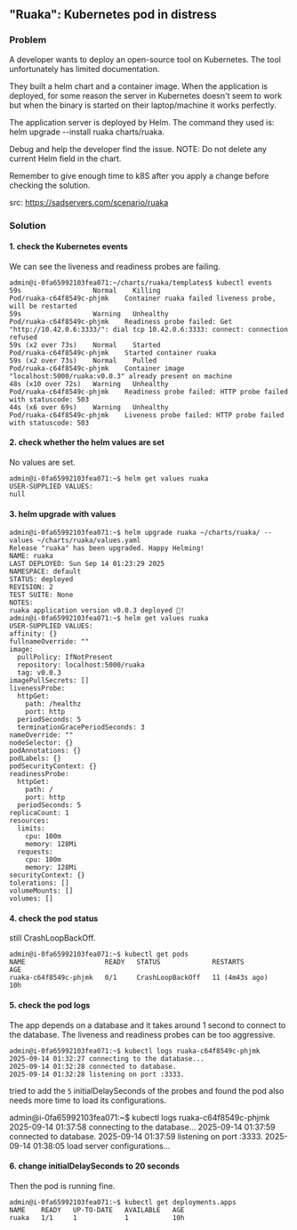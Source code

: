 ## "Ruaka": Kubernetes pod in distress

### Problem

A developer wants to deploy an open-source tool on Kubernetes. The tool unfortunately has limited documentation.

They built a helm chart and a container image. When the application is deployed, for some reason the server in Kubernetes doesn't seem to work but when the binary is started on their laptop/machine it works perfectly.

The application server is deployed by Helm. The command they used is: helm upgrade --install ruaka charts/ruaka.

Debug and help the developer find the issue. NOTE: Do not delete any current Helm field in the chart.

Remember to give enough time to k8S after you apply a change before checking the solution.

src: https://sadservers.com/scenario/ruaka

### Solution

#### 1. check the Kubernetes events

We can see the liveness and readiness probes are failing.

```
admin@i-0fa65992103fea071:~/charts/ruaka/templates$ kubectl events
59s                  Normal    Killing                          Pod/ruaka-c64f8549c-phjmk    Container ruaka failed liveness probe, will be restarted
59s                  Warning   Unhealthy                        Pod/ruaka-c64f8549c-phjmk    Readiness probe failed: Get "http://10.42.0.6:3333/": dial tcp 10.42.0.6:3333: connect: connection refused
59s (x2 over 73s)    Normal    Started                          Pod/ruaka-c64f8549c-phjmk    Started container ruaka
59s (x2 over 73s)    Normal    Pulled                           Pod/ruaka-c64f8549c-phjmk    Container image "localhost:5000/ruaka:v0.0.3" already present on machine
48s (x10 over 72s)   Warning   Unhealthy                        Pod/ruaka-c64f8549c-phjmk    Readiness probe failed: HTTP probe failed with statuscode: 503
44s (x6 over 69s)    Warning   Unhealthy                        Pod/ruaka-c64f8549c-phjmk    Liveness probe failed: HTTP probe failed with statuscode: 503
```

#### 2. check whether the helm values are set

No values are set.

```
admin@i-0fa65992103fea071:~$ helm get values ruaka 
USER-SUPPLIED VALUES:
null
```

#### 3. helm upgrade with values

```
admin@i-0fa65992103fea071:~$ helm upgrade ruaka ~/charts/ruaka/ --values ~/charts/ruaka/values.yaml 
Release "ruaka" has been upgraded. Happy Helming!
NAME: ruaka
LAST DEPLOYED: Sun Sep 14 01:23:29 2025
NAMESPACE: default
STATUS: deployed
REVISION: 2
TEST SUITE: None
NOTES:
ruaka application version v0.0.3 deployed 🚀!
admin@i-0fa65992103fea071:~$ helm get values ruaka 
USER-SUPPLIED VALUES:
affinity: {}
fullnameOverride: ""
image:
  pullPolicy: IfNotPresent
  repository: localhost:5000/ruaka
  tag: v0.0.3
imagePullSecrets: []
livenessProbe:
  httpGet:
    path: /healthz
    port: http
  periodSeconds: 5
  terminationGracePeriodSeconds: 3
nameOverride: ""
nodeSelector: {}
podAnnotations: {}
podLabels: {}
podSecurityContext: {}
readinessProbe:
  httpGet:
    path: /
    port: http
  periodSeconds: 5
replicaCount: 1
resources:
  limits:
    cpu: 100m
    memory: 128Mi
  requests:
    cpu: 100m
    memory: 128Mi
securityContext: {}
tolerations: []
volumeMounts: []
volumes: []
```

#### 4. check the pod status

still CrashLoopBackOff.

```
admin@i-0fa65992103fea071:~$ kubectl get pods
NAME                    READY   STATUS             RESTARTS         AGE
ruaka-c64f8549c-phjmk   0/1     CrashLoopBackOff   11 (4m43s ago)   10h
```

#### 5. check the pod logs

The app depends on a database and it takes around 1 second to connect to the database. The liveness and readiness probes can be too aggressive.

```
admin@i-0fa65992103fea071:~$ kubectl logs ruaka-c64f8549c-phjmk
2025-09-14 01:32:27 connecting to the database...
2025-09-14 01:32:28 connected to database.
2025-09-14 01:32:28 listening on port :3333.
```

tried to add the `5` initialDelaySeconds of the probes and found the pod also needs more time to load its configurations.

admin@i-0fa65992103fea071:~$ kubectl logs ruaka-c64f8549c-phjmk
2025-09-14 01:37:58 connecting to the database...
2025-09-14 01:37:59 connected to database.
2025-09-14 01:37:59 listening on port :3333.
2025-09-14 01:38:05 load server configurations...

#### 6. change initialDelaySeconds to 20 seconds

Then the pod is running fine.

```
admin@i-0fa65992103fea071:~$ kubectl get deployments.apps 
NAME    READY   UP-TO-DATE   AVAILABLE   AGE
ruaka   1/1     1            1           10h
```
